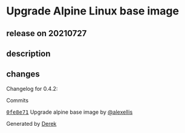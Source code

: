 # Upgrade Alpine Linux base image

## release on 20210727

## description

## changes

Changelog for 0.4.2:

Commits

<a class="commit-link" data-hovercard-type="commit" data-hovercard-url="https://github.com/openfaas/mqtt-connector/commit/0fe8e710c62ea0396830ee8bba29a7b09a8ece02/hovercard" href="https://github.com/openfaas/mqtt-connector/commit/0fe8e710c62ea0396830ee8bba29a7b09a8ece02"><tt>0fe8e71</tt></a> Upgrade alpine base image by <a class="user-mention notranslate" data-hovercard-type="user" data-hovercard-url="/users/alexellis/hovercard" data-octo-click="hovercard-link-click" data-octo-dimensions="link_type:self" href="https://github.com/alexellis">@alexellis</a>

Generated by <a href="https://github.com/alexellis/derek/">Derek</a>

